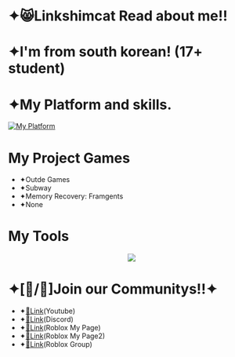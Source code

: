 # ✦😸Linkshimcat Read about me!!
# ✦I'm from south korean! (17+ student)

# ✦My Platform and skills.
[![My Platform](https://skillicons.dev/icons?i=github,discord,notion,windows,haxeflixel,robloxstudio,py,cpp)](https://skillicons.dev)

# My Project Games
 - ✦Outde Games
 - ✦Subway
 - ✦Memory Recovery: Framgents
 - ✦None

  # My Tools
  <p align="center">
  <a href="https://www.roblox.com/ko/communities/34357059/SL-Q-Studios#!/about">
    <img src="https://skillicons.dev/icons?i=vscode,robloxstudio" />
  </a>
</p>

# ✦[🔗/🔧]Join our Communitys!!✦
- ✦[🔗Link](https://www.youtube.com/@Linkshimcat)(Youtube)
- ✦[🔗Link](https://discord.gg/3zutjxy5f8)(Discord)
- ✦[🔗Link](https://www.roblox.com/ko/users/7979132682/profile)(Roblox My Page)
- ✦[🔗Link](https://www.roblox.com/ko/users/4343007740/profile)(Roblox My Page2)
- ✦[🔗Link](https://www.roblox.com/ko/communities/34357059/SL-Q-Studios#!/about)(Roblox Group)

